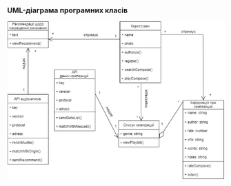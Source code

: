 ### UML-діаграма програмних класів
![Картинку не знайдено!](https://github.com/oleksandrblazhko/ai202-matnenko/blob/ai202-matnenko-with_laboratory_work_6/2-SoftwareDesign/2.5-UMLProgramClasses/UMLProgrammClassDiagram.jpg)

